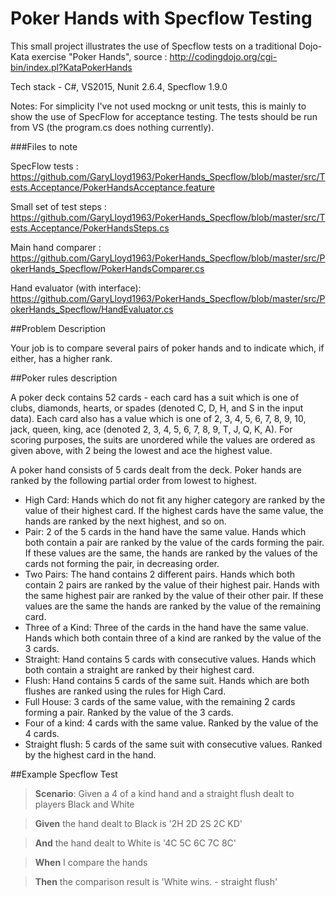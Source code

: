 Poker Hands with Specflow Testing
=================================

This small project illustrates the use of Specflow tests on a traditional Dojo-Kata exercise "Poker Hands",
source : http://codingdojo.org/cgi-bin/index.pl?KataPokerHands

Tech stack - C#, VS2015, Nunit 2.6.4, Specflow 1.9.0

Notes: For simplicity I've not used mockng or unit tests, this is mainly to show the use of SpecFlow
for acceptance testing. The tests should be run from VS (the program.cs does nothing currently).

###Files to note

SpecFlow tests : https://github.com/GaryLloyd1963/PokerHands_Specflow/blob/master/src/Tests.Acceptance/PokerHandsAcceptance.feature

Small set of test steps : https://github.com/GaryLloyd1963/PokerHands_Specflow/blob/master/src/Tests.Acceptance/PokerHandsSteps.cs

Main hand comparer : https://github.com/GaryLloyd1963/PokerHands_Specflow/blob/master/src/PokerHands_Specflow/PokerHandsComparer.cs

Hand evaluator (with interface): https://github.com/GaryLloyd1963/PokerHands_Specflow/blob/master/src/PokerHands_Specflow/HandEvaluator.cs
 
##Problem Description 

Your job is to compare several pairs of poker hands and to indicate which, if either, has a higher rank. 

##Poker rules description 

A poker deck contains 52 cards - each card has a suit which is one of clubs, diamonds, hearts, or spades (denoted C, D, H, and S in the input data). Each card also has a value which is one of 2, 3, 4, 5, 6, 7, 8, 9, 10, jack, queen, king, ace (denoted 2, 3, 4, 5, 6, 7, 8, 9, T, J, Q, K, A). For scoring purposes, the suits are unordered while the values are ordered as given above, with 2 being the lowest and ace the highest value. 

A poker hand consists of 5 cards dealt from the deck. Poker hands are ranked by the following partial order from lowest to highest. 


* High Card: Hands which do not fit any higher category are ranked by the value of their highest card. If the highest cards have the same value, the hands are ranked by the next highest, and so on. 
* Pair: 2 of the 5 cards in the hand have the same value. Hands which both contain a pair are ranked by the value of the cards forming the pair. If these values are the same, the hands are ranked by the values of the cards not forming the pair, in decreasing order. 
* Two Pairs: The hand contains 2 different pairs. Hands which both contain 2 pairs are ranked by the value of their highest pair. Hands with the same highest pair are ranked by the value of their other pair. If these values are the same the hands are ranked by the value of the remaining card. 
* Three of a Kind: Three of the cards in the hand have the same value. Hands which both contain three of a kind are ranked by the value of the 3 cards. 
* Straight: Hand contains 5 cards with consecutive values. Hands which both contain a straight are ranked by their highest card. 
* Flush: Hand contains 5 cards of the same suit. Hands which are both flushes are ranked using the rules for High Card. 
* Full House: 3 cards of the same value, with the remaining 2 cards forming a pair. Ranked by the value of the 3 cards. 
* Four of a kind: 4 cards with the same value. Ranked by the value of the 4 cards. 
* Straight flush: 5 cards of the same suit with consecutive values. Ranked by the highest card in the hand. 

##Example Specflow Test
>**Scenario**: Given a 4 of a kind hand and a straight flush dealt to players Black and White

>**Given** the hand dealt to Black is '2H 2D 2S 2C KD'

>**And** the hand dealt to White is  '4C 5C 6C 7C 8C'

>**When** I compare the hands

>**Then** the comparison result is 'White wins. - straight flush'

